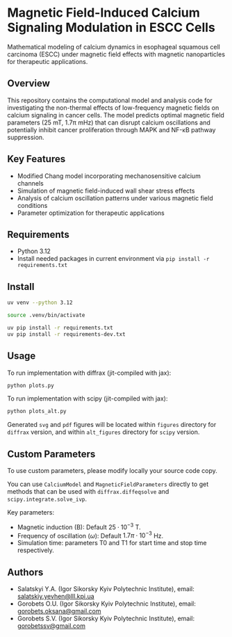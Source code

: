 # Magnetic Field-Induced Calcium Signaling Modulation in ESCC Cells

Mathematical modeling of calcium dynamics in esophageal squamous cell carcinoma (ESCC) under magnetic field effects with magnetic nanoparticles for therapeutic applications.

## Overview

This repository contains the computational model and analysis code for investigating the non-thermal effects of low-frequency magnetic fields on calcium signaling in cancer cells. The model predicts optimal magnetic field parameters (25 mT, 1.7π mHz) that can disrupt calcium oscillations and potentially inhibit cancer proliferation through MAPK and NF-κB pathway suppression.

## Key Features

- Modified Chang model incorporating mechanosensitive calcium channels
- Simulation of magnetic field-induced wall shear stress effects
- Analysis of calcium oscillation patterns under various magnetic field conditions
- Parameter optimization for therapeutic applications

## Requirements

- Python 3.12
- Install needed packages in current environment via `pip install -r requirements.txt`

## Install

```sh
uv venv --python 3.12

source .venv/bin/activate

uv pip install -r requirements.txt
uv pip install -r requirements-dev.txt
```

## Usage

To run implementation with diffrax (jit-compiled with jax):

```sh
python plots.py
```

To run implementation with scipy (jit-compiled with jax):

```sh
python plots_alt.py
```

Generated `svg` and `pdf` figures will be located within `figures` directory for `diffrax` version, and within `alt_figures` directory for `scipy` version.

## Custom Parameters

To use custom parameters, please modify locally your source code copy.

You can use `CalciumModel` and `MagneticFieldParameters` directly to get methods that can be used with `diffrax.diffeqsolve` and `scipy.integrate.solve_ivp`.

Key parameters:
- Magnetic induction (B): Default $25\cdot 10^{-3}$ T.
- Frequency of oscillation ($\omega$): Default $1.7\pi\cdot 10^{-3}$ Hz.
- Simulation time: parameters T0 and T1 for start time and stop time respectively.

## Authors

- Salatskyi Y.A. (Igor Sikorsky Kyiv Polytechnic Institute), email: salatskiy.yevhen@lll.kpi.ua
- Gorobets O.U. (Igor Sikorsky Kyiv Polytechnic Institute), email: gorobets.oksana@gmail.com
- Gorobets S.V. (Igor Sikorsky Kyiv Polytechnic Institute), email: gorobetssv@gmail.com
